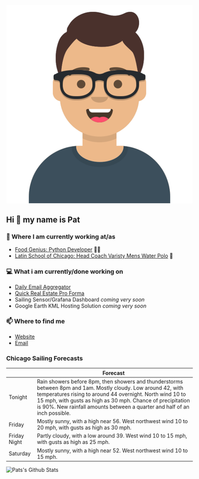 [![Social banner for p-j-falconer](https://raw.githubusercontent.com/P-J-FALCONER/P-J-FALCONER/master/assets/avataaars.svg)](https://patfalconer.com/)
## Hi :wave: my name is Pat

### 💼 Where I am currently working at/as
- [Food Genius: Python Developer](https://getfoodgenius.com/) 🍔🐍
- [Latin School of Chicago: Head Coach Varisty Mens Water Polo](https://www.latinschool.org/) 🤽


### 💻 What i am currently/done working on
 - [Daily Email Aggregator](https://github.com/P-J-FALCONER/dott_daily_mail)
 - [Quick Real Estate Pro Forma](https://github.com/P-J-FALCONER/henry)
 - Sailing Sensor/Grafana Dashboard *coming very soon*
 - Google Earth KML Hosting Solution *coming very soon*

### 📫 Where to find me
 - [Website](https://patfalconer.com/)
 - [Email](mailto:patrick.j.falconer@gmail.com)


### Chicago Sailing Forecasts
|   | Forecast  |
|---|---|
| Tonight | Rain showers before 8pm, then showers and thunderstorms between 8pm and 1am. Mostly cloudy. Low around 42, with temperatures rising to around 44 overnight. North wind 10 to 15 mph, with gusts as high as 30 mph. Chance of precipitation is 90%. New rainfall amounts between a quarter and half of an inch possible. |
| Friday | Mostly sunny, with a high near 56. West northwest wind 10 to 20 mph, with gusts as high as 30 mph. |
| Friday Night | Partly cloudy, with a low around 39. West wind 10 to 15 mph, with gusts as high as 25 mph. |
| Saturday | Mostly sunny, with a high near 52. West northwest wind 10 to 15 mph. |

![Pats's Github Stats](https://github-readme-stats.vercel.app/api?username=p-j-falconer&show_icons=true&theme=radical)
